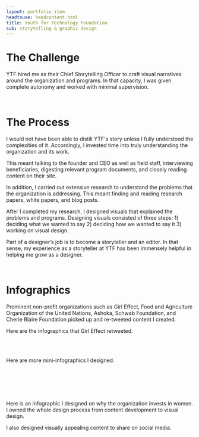 ```yaml
---
layout: portfolio_item
headtouse: headcontent.html
title: Youth for Technology Foundation
sub: storytelling & graphic design
---
```

# The Challenge

YTF hired me as their Chief Storytelling Officer to craft visual narratives around the organization and programs. In that capacity, I was given complete autonomy and worked with minimal supervision. 

<br>

# The Process

I would not have been able to distill YTF's story unless I fully understood the complexities of it. Accordingly, I invested time into truly understanding the organization and its work.  

This meant talking to the founder and CEO as well as field staff, interviewing beneficiaries, digesting relevant program documents, and closely reading content on their site.   

In addition, I carried out extensive research to understand the problems that the organization is addressing. This meant finding and reading research papers, white papers, and blog posts. 

After I completed my research, I designed visuals that explained the problems and programs. Designing visuals consisted of three steps: 1) deciding what we wanted to say 2) deciding how we wanted to say it 3) working on visual design.   

Part of a designer’s job is to become a storyteller and an editor. In that sense, my experience as a storyteller at YTF has been immensely helpful in helping me grow as a designer.   

<br>

# Infographics

Prominent non-profit organizations such as Girl Effect, Food and Agriculture Organization of the United Nations, Ashoka, Schwab Foundation, and Cherie Blaire Foundation picked up and re-tweeted content I created.      

Here are the infographics that Girl Effect retweeted. 


<div class="storytelling1"></div>
<br>
<div class="storytelling2"></div>

<br>

Here are more mini-infographics I designed. 

<div class="info1"></div>
<br>
<div class="info2"></div>
<br>
<div class="info3"></div>
<br>
<div class="info4"></div>
<br>
<div class="info5"></div>
<br>
<div class="info6"></div>
Here is an infographic I designed on why the organization invests in women. I owned the whole design process from content development to visual design.  

<div class="youthandwomen"></div>

I also designed visually appealing content to share on social media.  


<div class="quote1"></div>
<br>
<div class="quote2"></div>
<br>
<div class="quote3"></div>
<br>
<div class="quote4"></div>
<br>
<div class="quote5"></div>
<br>
<div class="quote6"></div>






